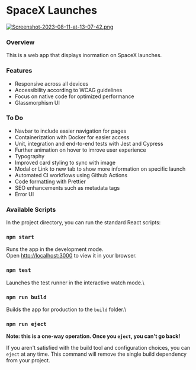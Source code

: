# SpaceX Launches

[![Screenshot-2023-08-11-at-13-07-42.png](https://i.postimg.cc/BnyZ81jh/Screenshot-2023-08-11-at-13-07-42.png)](https://postimg.cc/753rdhM7)


### Overview

This is a web app that displays inormation on SpaceX launches.

### Features
-  Responsive across all devices
-  Accessibility according to WCAG guidelines
-  Focus on native code for optimized performance
-  Glassmorphism UI

### To Do
- Navbar to include easier navigation for pages
- Containerization with Docker for easier access
- Unit, integration and end-to-end tests with Jest and Cypress
- Further animation on hover to imrove user experience
- Typography
- Improved card styling to sync with image
- Modal or Link to new tab to show more information on specific launch
- Automated CI workflows using Github Actions
- Code formatting with Prettier
- SEO enhancements such as metadata tags
- Error UI

 
### Available Scripts

In the project directory, you can run the standard React scripts:

### `npm start`

Runs the app in the development mode.\
Open [http://localhost:3000](http://localhost:3000) to view it in your browser.

### `npm test`

Launches the test runner in the interactive watch mode.\

### `npm run build`

Builds the app for production to the `build` folder.\

### `npm run eject`

**Note: this is a one-way operation. Once you `eject`, you can't go back!**

If you aren't satisfied with the build tool and configuration choices, you can `eject` at any time. This command will remove the single build dependency from your project.
